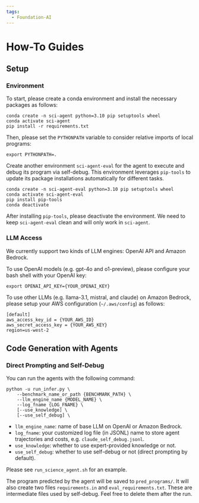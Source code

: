 ```yaml
---
tags:
  - Foundation-AI
---
```


# How-To Guides

## Setup

### Environment

To start, please create a conda environment and install the necessary packages as follows:
```
conda create -n sci-agent python=3.10 pip setuptools wheel
conda activate sci-agent
pip install -r requirements.txt
```

Then, please set the `PYTHONPATH` variable to consider relative imports of local programs:
```
export PYTHONPATH=.
```

Create another environment `sci-agent-eval` for the agent to execute and debug its program via self-debug. This environment leverages `pip-tools` to update its package installations automatically for different tasks.
```
conda create -n sci-agent-eval python=3.10 pip setuptools wheel
conda activate sci-agent-eval
pip install pip-tools
conda deactivate
```
After installing `pip-tools`, please deactivate the environment. We need to keep `sci-agent-eval` clean and will only work in `sci-agent`.

### LLM Access

We currently support two kinds of LLM engines: OpenAI API and Amazon Bedrock.

To use OpenAI models (e.g. gpt-4o and o1-preview), please configure your bash shell with your OpenAI key:
```
export OPENAI_API_KEY={YOUR_OPENAI_KEY}
```

To use other LLMs (e.g. llama-3.1, mistral, and claude) on Amazon Bedrock, please setup your AWS configuration (`~/.aws/config`) as follows:
```
[default]
aws_access_key_id = {YOUR_AWS_ID}
aws_secret_access_key = {YOUR_AWS_KEY}
region=us-west-2
```

## Code Generation with Agents

### Direct Prompting and Self-Debug
You can run the agents with the following command:
```
python -u run_infer.py \
    --benchmark_name_or_path {BENCHMARK_PATH} \
    --llm_engine_name {MODEL_NAME} \
    --log_fname {LOG_FNAME} \
    [--use_knowledge] \
    [--use_self_debug] \
```
- `llm_engine_name`: name of base LLM on OpenAI or Amazon Bedrock.
- `log_fname`: your customized log file (in JSONL) name to store agent trajectories and costs, e.g. `claude_self_debug.jsonl`.
- `use_knowledge`: whether to use expert-provided knowledge or not.
- `use_self_debug`: whether to use self-debug or not (direct prompting by default).

Please see `run_science_agent.sh` for an example.

The program predicted by the agent will be saved to `pred_programs/`. It will also create two files `requirements.in` and `eval_requirements.txt`. These are intermediate files used by self-debug. Feel free to delete them after the run.